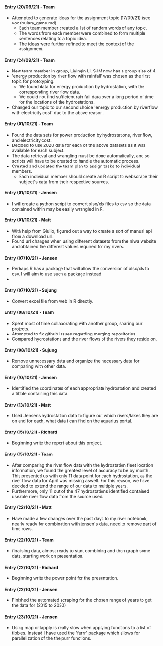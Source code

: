 #### Entry (20/09/21) - Team
- Attempted to generate ideas for the assignment topic (17/09/21) (see vocabulary_game.md)
  - Each team member created a list of random words of any topic.
  - The words from each member were combined to form multiple sentences relating to a topic idea.
  - The ideas were further refined to meet the context of the assignment.

#### Entry (24/09/21) - Team
- New team member in group, Liyinqin Li. SJM now has a group size of 4.
- 'energy production by river flow with rainfall' was chosen as the first topic for prototyping.
  - We found data for energy production by hydrostation, with the corresponding river flow data.
  - We could not find sufficient rain fall data over a long period of time for the locations of the hydrostations.  
- Changed our topic to our second choice 'energy production by riverflow with electricity cost' due to the above reason.

#### Entry (01/10/21) - Team
- Found the data sets for power production by hydrostations, river flow, and electricity cost.
- Decided to use 2020 data for each of the above datasets as it was available for each subject.
- The data retrieval and wrangling must be done automatically, and so scripts will have to be created to handle the automatic process.
- Created and updated the team plan to assign tasks to individual members.
    - Each individual member should create an R script to webscrape their subject's data from their respective sources. 

#### Entry (01/10/21) - Jensen
- I will create a python script to convert xlsx/xls files to csv so the data contained within may be easily wrangled in R.

#### Entry (01/10/21) - Matt
- With help from Giulio, figured out a way to create a sort of manual api from a download url.
- Found url changes when using different datasets from the niwa website and obtained the different values required for my rivers.

#### Entry (07/10/21) - Jensen
- Perhaps R has a package that will allow the conversion of xlsx/xls to csv. I will aim to use such a package instead. 
- 
#### Entry (07/10/21) - Sujung
- Convert excel file from web in R directly.

#### Entry (08/10/21) - Team
- Spent most of time collaborating with another group, sharing our projects.
- Attempted to fix github issues regarding merging repositories.
- Compared hydrostations and the river flows of the rivers they reside on.

#### Entry (08/10/21) - Sujung
- Remove unnecessary data and organize the necessary data for comparing with other data.

#### Entry (10/10/21) - Jensen
- Identified the coordinates of each appropriate hydrostation and created a tibble containing this data.

#### Entry (13/10/21) - Matt
- Used Jensens hydrostation data to figure out which rivers/lakes they are on and for each, what data i can find on the aquarius portal.

#### Entry (15/10/21) - Richard
- Beginning write the report about this project.

#### Entry (15/10/21) - Team
- After comparing the river flow data with the hydrostation fleet location information, we found the greatest level of accuracy to be by month. This presented us with only 11 data point for each hydrostation, as the river flow data for April was missing aswell. For this reason, we have decided to extend the range of our data to multiple years.
- Furthermore, only 11 out of the 47 hydrostations identified contained useable river flow data from the source used.

#### Entry (22/10/21) - Matt
- Have made a few changes over the past days to my river notebook, nearly ready for combination with jensen's data, need to remove part of time rows.

#### Entry (22/10/21) - Team
- finalising data, almost ready to start combining and then graph some data, starting work on presentation.

#### Entry (22/10/21) - Richard
- Beginning write the power point for the presentation.

#### Entry (22/10/21) - Jensen
- Finished the automated scraping for the chosen range of years to get the data for (2015 to 2020)

#### Entry (23/10/21) - Jensen
- Using map or lapply is really slow when applying functions to a list of tibbles. Instead I have used the 'furrr' package which allows for parallelization of the the purr functions.

